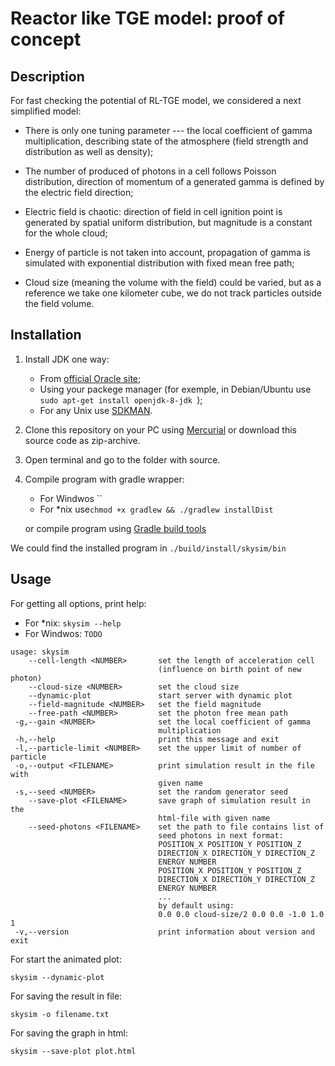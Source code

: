 # Reactor like TGE model: proof of concept

## Description

For fast checking the potential of RL-TGE model, we considered a next simplified model:  

* There is only one tuning parameter --- the local coefficient of gamma multiplication, describing state of the atmosphere (field strength and distribution as well as density);

* The number of produced of photons in a cell follows Poisson distribution, direction of momentum of a generated gamma is defined by the electric field direction;

* Electric field is chaotic: direction of field in cell ignition point is generated by spatial uniform distribution, but magnitude is a constant for the whole cloud;
* Energy of particle is not taken into account, propagation of gamma is simulated with exponential distribution with fixed mean free path;

* Cloud size (meaning the volume with the field) could be varied, but as a reference we take one kilometer cube, we do not track particles outside the field volume. 

## Installation

1. Install JDK one way:
    * From [official Oracle site](https://www.oracle.com/technetwork/java/javase/downloads/jdk8-downloads-2133151.html);
    * Using your packege manager (for exemple, in Debian/Ubuntu use `sudo apt-get install openjdk-8-jdk
`);
    * For any Unix use [SDKMAN](https://sdkman.io/).
2. Clone this repository on your PC using [Mercurial](https://www.mercurial-scm.org/) or download this source code as zip-archive.

3. Open terminal and go to the folder with source.

4. Compile program with gradle wrapper:
    * For Windwos ``
    * For *nix use`chmod +x gradlew && ./gradlew installDist`
    
   or compile program using [Gradle build tools](https://gradle.org/)

We could find the installed program in `./build/install/skysim/bin`

## Usage

For getting all options, print help:

* For *nix: `skysim --help`
* For Windwos: `TODO`
    
```
usage: skysim
    --cell-length <NUMBER>       set the length of acceleration cell
                                 (influence on birth point of new photon)
    --cloud-size <NUMBER>        set the cloud size
    --dynamic-plot               start server with dynamic plot
    --field-magnitude <NUMBER>   set the field magnitude
    --free-path <NUMBER>         set the photon free mean path
 -g,--gain <NUMBER>              set the local coefficient of gamma
                                 multiplication
 -h,--help                       print this message and exit
 -l,--particle-limit <NUMBER>    set the upper limit of number of particle
 -o,--output <FILENAME>          print simulation result in the file with
                                 given name
 -s,--seed <NUMBER>              set the random generator seed
    --save-plot <FILENAME>       save graph of simulation result in the
                                 html-file with given name
    --seed-photons <FILENAME>    set the path to file contains list of
                                 seed photons in next format:
                                 POSITION_X POSITION_Y POSITION_Z
                                 DIRECTION_X DIRECTION_Y DIRECTION_Z
                                 ENERGY NUMBER
                                 POSITION_X POSITION_Y POSITION_Z
                                 DIRECTION_X DIRECTION_Y DIRECTION_Z
                                 ENERGY NUMBER
                                 ...
                                 by default using:
                                 0.0 0.0 cloud-size/2 0.0 0.0 -1.0 1.0 1
 -v,--version                    print information about version and exit
```

For start the animated plot:

```
skysim --dynamic-plot
```

For saving the result in file:

```
skysim -o filename.txt
```
For saving the graph in html:

```
skysim --save-plot plot.html
```


